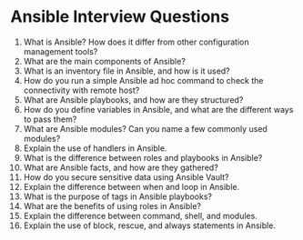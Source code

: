 # Ansible Interview Questions
1. What is Ansible? How does it differ from other configuration management tools?
2. What are the main components of Ansible?
3. What is an inventory file in Ansible, and how is it used?
4. How do you run a simple Ansible ad hoc command to check the connectivity with remote host?
5. What are Ansible playbooks, and how are they structured?
6. How do you define variables in Ansible, and what are the different ways to pass them?
7. What are Ansible modules? Can you name a few commonly used modules?
8. Explain the use of handlers in Ansible.
9. What is the difference between roles and playbooks in Ansible?
10. What are Ansible facts, and how are they gathered?
11. How do you secure sensitive data using Ansible Vault?
12. Explain the difference between when and loop in Ansible.
13. What is the purpose of tags in Ansible playbooks?
14. What are the benefits of using roles in Ansible?
15. Explain the difference between command, shell, and modules.
16. Explain the use of block, rescue, and always statements in Ansible.